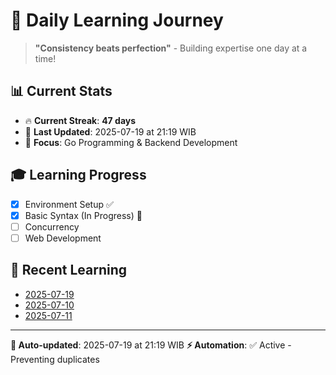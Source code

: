 # 🚀 Daily Learning Journey

> **"Consistency beats perfection"** - Building expertise one day at a time!

## 📊 Current Stats
- 🔥 **Current Streak**: **47 days**
- 📅 **Last Updated**: 2025-07-19 at 21:19 WIB
- 🎯 **Focus**: Go Programming & Backend Development

## 🎓 Learning Progress
- [x] Environment Setup ✅
- [x] Basic Syntax (In Progress) 🔄
- [ ] Concurrency
- [ ] Web Development

## 📖 Recent Learning
- [2025-07-19](learning-log/.md)
- [2025-07-10](learning-log/.md)
- [2025-07-11](learning-log/.md)

---
**🤖 Auto-updated**: 2025-07-19 at 21:19 WIB
**⚡ Automation**: ✅ Active - Preventing duplicates
